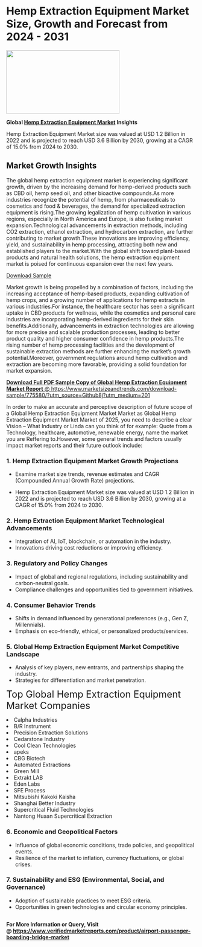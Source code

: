 <H1>Hemp Extraction Equipment Market Size, Growth and Forecast from 2024 - 2031</H1><img class="aligncenter size-medium wp-image-584254" src="https://thirdeyenews.in/wp-content/uploads/2024/09/Global-Market-Research-300x168.jpeg" alt="" width="300" height="168" /><p><strong>Global&nbsp;<a href="https://www.marketsizeandtrends.com/download-sample/775580/?utm_source=Github8j?utm_medium=201">Hemp Extraction Equipment Market</a> Insights</strong></p><p>Hemp Extraction Equipment Market size was valued at USD 1.2 Billion in 2022 and is projected to reach USD 3.6 Billion by 2030, growing at a CAGR of 15.0% from 2024 to 2030.</p><p><h2>Market Growth Insights</h2> <p>The global hemp extraction equipment market is experiencing significant growth, driven by the increasing demand for hemp-derived products such as CBD oil, hemp seed oil, and other bioactive compounds.As more industries recognize the potential of hemp, from pharmaceuticals to cosmetics and food & beverages, the demand for specialized extraction equipment is rising.The growing legalization of hemp cultivation in various regions, especially in North America and Europe, is also fueling market expansion.Technological advancements in extraction methods, including CO2 extraction, ethanol extraction, and hydrocarbon extraction, are further contributing to market growth.These innovations are improving efficiency, yield, and sustainability in hemp processing, attracting both new and established players to the market.With the global shift toward plant-based products and natural health solutions, the hemp extraction equipment market is poised for continuous expansion over the next few years.</p> <p><a href="sample_link_here" target="_blank">Download Sample</a></p> <p>Market growth is being propelled by a combination of factors, including the increasing acceptance of hemp-based products, expanding cultivation of hemp crops, and a growing number of applications for hemp extracts in various industries.For instance, the healthcare sector has seen a significant uptake in CBD products for wellness, while the cosmetics and personal care industries are incorporating hemp-derived ingredients for their skin benefits.Additionally, advancements in extraction technologies are allowing for more precise and scalable production processes, leading to better product quality and higher consumer confidence in hemp products.The rising number of hemp processing facilities and the development of sustainable extraction methods are further enhancing the market’s growth potential.Moreover, government regulations around hemp cultivation and extraction are becoming more favorable, providing a solid foundation for market expansion.<p><a href="get_more_link_here" target="_blank"></p><p><span class=""><strong>Download Full PDF Sample Copy of Global Hemp Extraction Equipment Market Report</strong> @ <a href="https://www.marketsizeandtrends.com/download-sample/775580/?utm_source=Github8j?utm_medium=201" target="_blank">https://www.marketsizeandtrends.com/download-sample/775580/?utm_source=Github8j?utm_medium=201</a></span></p><p>In order to make an accurate and perceptive description of future scope of a Global&nbsp;Hemp Extraction Equipment Market Market as Global&nbsp;Hemp Extraction Equipment Market Market of 2025, you need to describe a clear Vision &ndash; What Industry or Linda can you think of for example: Quote from a Technology, healthcare, automotive, renewable energy, name the market you are Reffering to.However, some general trends and factors usually impact market reports and their future outlook include:</p><h3>1.&nbsp;<strong>Hemp Extraction Equipment Market Growth Projections</strong></h3><ul><li>Examine market size trends, revenue estimates and CAGR (Compounded Annual Growth Rate) projections.</li><li><p>Hemp Extraction Equipment Market size was valued at USD 1.2 Billion in 2022 and is projected to reach USD 3.6 Billion by 2030, growing at a CAGR of 15.0% from 2024 to 2030.</p></li></ul><h3>2.&nbsp;<strong>Hemp Extraction Equipment Market Technological Advancements</strong></h3><ul><li>Integration of AI, IoT, blockchain, or automation in the industry.</li><li>Innovations driving cost reductions or improving efficiency.</li></ul><h3>3.&nbsp;<strong>Regulatory and Policy Changes</strong></h3><ul><li>Impact of global and regional regulations, including sustainability and carbon-neutral goals.</li><li>Compliance challenges and opportunities tied to government initiatives.</li></ul><h3>4.&nbsp;<strong>Consumer Behavior Trends</strong></h3><ul><li>Shifts in demand influenced by generational preferences (e.g., Gen Z, Millennials).</li><li>Emphasis on eco-friendly, ethical, or personalized products/services.</li></ul><h3>5.&nbsp;<strong>Global Hemp Extraction Equipment Market Competitive Landscape</strong></h3><ul><li>Analysis of key players, new entrants, and partnerships shaping the industry.</li><li>Strategies for differentiation and market penetration.</li></ul><p data-pm-slice="1 1 []"><span style="color: inherit; font-family: inherit; font-size: 25px;">Top Global Hemp Extraction Equipment Market Companies</span></p><div class="" data-test-id=""><p><li>Calpha Industries</li><li> B/R Instrument</li><li> Precision Extraction Solutions</li><li> Cedarstone Industry</li><li> Cool Clean Technologies</li><li> apeks</li><li> CBG Biotech</li><li> Automated Extractions</li><li> Green Mill</li><li> Extrakt LAB</li><li> Eden Labs</li><li> SFE Process</li><li> Mitsubishi Kakoki Kaisha</li><li> Shanghai Better Industry</li><li> Supercritical Fluid Technologies</li><li> Nantong Huaan Supercritical Extraction</li></p></div><h3>6.&nbsp;<strong>Economic and Geopolitical Factors</strong></h3><ul><li>Influence of global economic conditions, trade policies, and geopolitical events.</li><li>Resilience of the market to inflation, currency fluctuations, or global crises.</li></ul><h3>7.&nbsp;<strong>Sustainability and ESG (Environmental, Social, and Governance)</strong></h3><ul><li>Adoption of sustainable practices to meet ESG criteria.</li><li>Opportunities in green technologies and circular economy principles.</li></ul><h2><strong style="font-size: 14px;">For More Information or Query, Visit @&nbsp;</strong><a style="background-color: #ffffff; font-size: 14px;" href="https://www.marketsizeandtrends.com/report/hemp-extraction-equipment-market/" target="_blank">https://www.verifiedmarketreports.com/product/airport-passenger-boarding-bridge-market</a></h2>